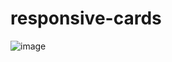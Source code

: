 # responsive-cards
![image](https://user-images.githubusercontent.com/81877746/158168520-804fbdc4-9fb6-48e8-945d-9c98799c3f08.png)
